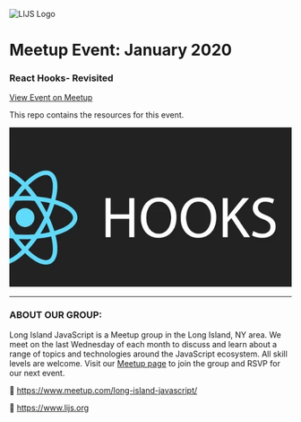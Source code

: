 ![LIJS Logo](https://raw.githubusercontent.com/longislandjavascript/longislandjavascript/main/logo.png)

# Meetup Event: January 2020
### React Hooks- Revisited

[View Event on Meetup](https://www.meetup.com/long-island-javascript/events/zjlpklybccbmc/)

This repo contains the resources for this event.

![Event Graphic](event-graphic.jpeg)


___

### ABOUT OUR GROUP:

Long Island JavaScript is a Meetup group in the Long Island, NY area. We meet on the last Wednesday of each month to discuss and learn about a range of topics and technologies around the JavaScript ecosystem. All skill levels are welcome. Visit our [Meetup page](https://www.meetup.com/long-island-javascript/) to join the group and RSVP for our next event.

🔗 https://www.meetup.com/long-island-javascript/

🔗 https://www.lijs.org